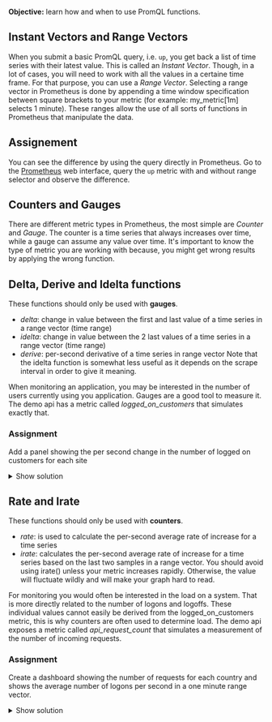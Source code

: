 **Objective:** learn how and when to use PromQL functions.

## Instant Vectors and Range Vectors
When you submit a basic PromQL query, i.e. `up`, you get back a list of time series with their latest value. 
This is called an *Instant Vector*. Though, in a lot of cases, you will need to work with all the values in a certaine time frame.
For that purpose, you can use a *Range Vector*. Selecting a range vector in Prometheus is done by 
appending a time window specification between square brackets to your metric (for example: my_metric[1m] selects 1 minute).
These ranges allow the use of all sorts of functions in Prometheus that manipulate the data.

## Assignement
You can see the difference by using the query directly in Prometheus.
Go to the [Prometheus](https://[[HOST_SUBDOMAIN]]-9090-[[KATACODA_HOST]].environments.katacoda.com/) 
web interface, query the `up` metric with and without range selector and observe the difference.


## Counters and Gauges
There are different metric types in Prometheus, the most simple are *Counter* and *Gauge*. 
The counter is a time series that always increases over time, while a gauge can assume any value over time.
It's important to know the type of metric you are working with because, you might get wrong results by applying the wrong function.


## Delta, Derive and Idelta functions
These functions should only be used with **gauges**.
* *delta*: change in value between the first and last value of a time series in a range vector (time range)
* *idelta*: change in value between the 2 last values of a time series in a range vector (time range)
* *derive*: per-second derivative of a time series in range vector
Note that the idelta function is somewhat less useful as it depends on the scrape interval in order to give it meaning.

When monitoring an application, you may be interested in the number of users currently using you application.
Gauges are a good tool to measure it. The demo api has a metric called *logged_on_customers* that simulates exactly that.

### Assignment
Add a panel showing the per second change in the number of logged on customers for each site

<details>
  <summary>Show solution</summary>
  <p>
  **Solution**. You should have filled in: ```deriv(logged_on_customers{site='$site'}[1m])}```
  <!-- ![assignment5-1](./chapter2/assignment5-1.png) -->

  Delta shows you the *difference* between two points in time where the two values are subtracted from each other. 
  These two valuables are selected based on the given time frame (in this case 1 min). 
  On the other hand, deriv(v range-vector) calculates the per-second *derivative* of the time series in a range vector v,
  using simple linear regression. In ther words, deriv calculates the slope of the graph.
  </p>
</details>

## Rate and Irate
These functions should only be used with **counters**.
* *rate*: is used to calculate the per-second average rate of increase for a time series
* *irate*: calculates the per-second average rate of increase for a time series based on the last two samples in a range vector.
You should avoid using irate() unless your metric increases rapidly.
Otherwise, the value will fluctuate wildly and will make your graph hard to read.

For monitoring you would often be interested in the load on a system. 
That is more directly related to the number of logons and logoffs. 
These individual values cannot easily be derived from the logged_on_customers metric, 
this is why counters are often used to determine load.
The demo api exposes a metric called *api_request_count* that simulates a measurement of the number of incoming requests.

### Assignment
Create a dashboard showing the number of requests for each country and shows the average number of logons per second 
in a one minute range vector.

<details>
  <summary>Show solution</summary>
  <p>
  You should have filled in: ```rate(api_request_count[1m])```
  </p>
</details>

